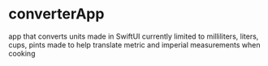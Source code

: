 # converterApp
app that converts units made in SwiftUI
currently limited to milliliters, liters, cups, pints
made to help translate metric and imperial measurements when cooking
